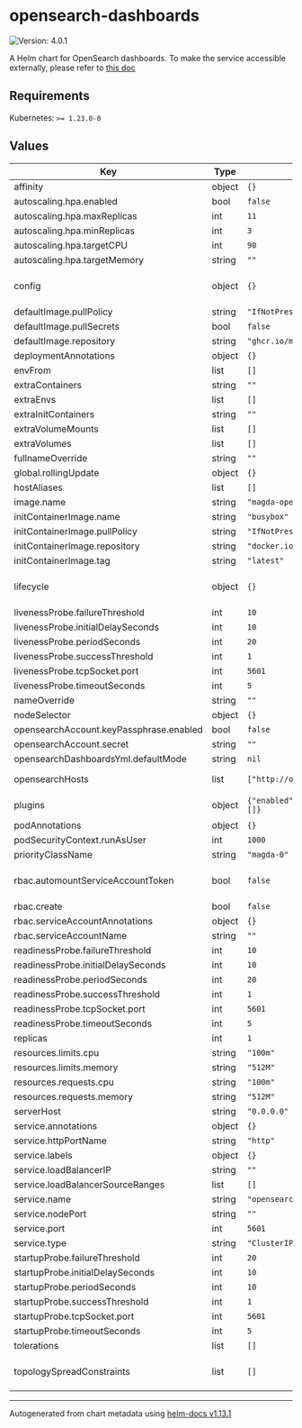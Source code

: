 # opensearch-dashboards

![Version: 4.0.1](https://img.shields.io/badge/Version-4.0.1-informational?style=flat-square)

A Helm chart for OpenSearch dashboards. To make the service accessible externally, please refer to [this doc](https://github.com/magda-io/magda/blob/main/docs/docs/how-to-expose-opensearch-dashboards.md)

## Requirements

Kubernetes: `>= 1.23.0-0`

## Values

| Key | Type | Default | Description |
|-----|------|---------|-------------|
| affinity | object | `{}` |  |
| autoscaling.hpa.enabled | bool | `false` |  |
| autoscaling.hpa.maxReplicas | int | `11` |  |
| autoscaling.hpa.minReplicas | int | `3` |  |
| autoscaling.hpa.targetCPU | int | `90` |  |
| autoscaling.hpa.targetMemory | string | `""` |  |
| config | object | `{}` | Default OpenSearch Dashboards configuration from docker image of Dashboards example: opensearch_dashboards.yml: |   server:     name: dashboards     host: "{{ .Values.serverHost }}" opensearch_dashboards.yml:   server:     name: dashboards     host: "0.0.0.0" More config options. See comments in https://github.com/opensearch-project/OpenSearch-Dashboards/blob/main/config/opensearch_dashboards.yml |
| defaultImage.pullPolicy | string | `"IfNotPresent"` |  |
| defaultImage.pullSecrets | bool | `false` |  |
| defaultImage.repository | string | `"ghcr.io/magda-io"` |  |
| deploymentAnnotations | object | `{}` |  |
| envFrom | list | `[]` |  |
| extraContainers | string | `""` |  |
| extraEnvs | list | `[]` |  |
| extraInitContainers | string | `""` |  |
| extraVolumeMounts | list | `[]` |  |
| extraVolumes | list | `[]` |  |
| fullnameOverride | string | `""` |  |
| global.rollingUpdate | object | `{}` |  |
| hostAliases | list | `[]` |  |
| image.name | string | `"magda-opensearch-dashboards"` |  |
| initContainerImage.name | string | `"busybox"` |  |
| initContainerImage.pullPolicy | string | `"IfNotPresent"` |  |
| initContainerImage.repository | string | `"docker.io"` |  |
| initContainerImage.tag | string | `"latest"` |  |
| lifecycle | object | `{}` | pod lifecycle policies as outlined here: https://kubernetes.io/docs/concepts/containers/container-lifecycle-hooks/#container-hooks |
| livenessProbe.failureThreshold | int | `10` |  |
| livenessProbe.initialDelaySeconds | int | `10` |  |
| livenessProbe.periodSeconds | int | `20` |  |
| livenessProbe.successThreshold | int | `1` |  |
| livenessProbe.tcpSocket.port | int | `5601` |  |
| livenessProbe.timeoutSeconds | int | `5` |  |
| nameOverride | string | `""` |  |
| nodeSelector | object | `{}` |  |
| opensearchAccount.keyPassphrase.enabled | bool | `false` |  |
| opensearchAccount.secret | string | `""` |  |
| opensearchDashboardsYml.defaultMode | string | `nil` |  |
| opensearchHosts | list | `["http://opensearch:9200"]` | the opensearchHosts is a list of OpenSearch hosts that the OpenSearch Dashboards instance will connect to |
| plugins | object | `{"enabled":false,"installList":[]}` | Enable to add 3rd Party / Custom plugins not offered in the default OpenSearchDashboards image. |
| podAnnotations | object | `{}` |  |
| podSecurityContext.runAsUser | int | `1000` |  |
| priorityClassName | string | `"magda-0"` |  |
| rbac.automountServiceAccountToken | bool | `false` | Controls whether or not the Service Account token is automatically mounted to /var/run/secrets/kubernetes.io/serviceaccount |
| rbac.create | bool | `false` |  |
| rbac.serviceAccountAnnotations | object | `{}` |  |
| rbac.serviceAccountName | string | `""` |  |
| readinessProbe.failureThreshold | int | `10` |  |
| readinessProbe.initialDelaySeconds | int | `10` |  |
| readinessProbe.periodSeconds | int | `20` |  |
| readinessProbe.successThreshold | int | `1` |  |
| readinessProbe.tcpSocket.port | int | `5601` |  |
| readinessProbe.timeoutSeconds | int | `5` |  |
| replicas | int | `1` |  |
| resources.limits.cpu | string | `"100m"` |  |
| resources.limits.memory | string | `"512M"` |  |
| resources.requests.cpu | string | `"100m"` |  |
| resources.requests.memory | string | `"512M"` |  |
| serverHost | string | `"0.0.0.0"` |  |
| service.annotations | object | `{}` |  |
| service.httpPortName | string | `"http"` |  |
| service.labels | object | `{}` |  |
| service.loadBalancerIP | string | `""` |  |
| service.loadBalancerSourceRanges | list | `[]` |  |
| service.name | string | `"opensearch-dashboards"` |  |
| service.nodePort | string | `""` |  |
| service.port | int | `5601` |  |
| service.type | string | `"ClusterIP"` |  |
| startupProbe.failureThreshold | int | `20` |  |
| startupProbe.initialDelaySeconds | int | `10` |  |
| startupProbe.periodSeconds | int | `10` |  |
| startupProbe.successThreshold | int | `1` |  |
| startupProbe.tcpSocket.port | int | `5601` |  |
| startupProbe.timeoutSeconds | int | `5` |  |
| tolerations | list | `[]` |  |
| topologySpreadConstraints | list | `[]` | This is the pod topology spread constraints https://kubernetes.io/docs/concepts/workloads/pods/pod-topology-spread-constraints/ |

----------------------------------------------
Autogenerated from chart metadata using [helm-docs v1.13.1](https://github.com/norwoodj/helm-docs/releases/v1.13.1)
